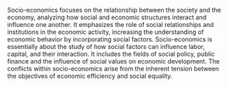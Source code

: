 
Socio-economics focuses on the relationship between the society and the economy, analyzing how social and economic structures interact and influence one another. It emphasizes the role of social relationships and institutions in the economic activity, increasing the understanding of economic behavior by incorporating social factors. Socio-economics is essentially about the study of how social factors can influence labor, capital, and their interaction. It includes the fields of social policy, public finance and the influence of social values on economic development. The conflicts within socio-economics arise from the inherent tension between the objectives of economic efficiency and social equality.

